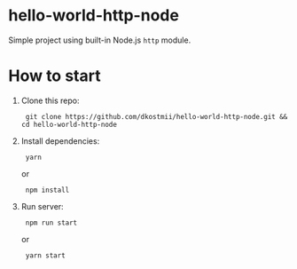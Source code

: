 # hello-world-http-node

Simple project using built-in Node.js `http` module.

# How to start

1. Clone this repo:

        git clone https://github.com/dkostmii/hello-world-http-node.git && cd hello-world-http-node

2. Install dependencies:

        yarn

    or

        npm install

3. Run server:

        npm run start

    or

        yarn start
